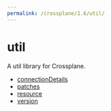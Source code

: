 ```yaml
---
permalink: /crossplane/1.6/util/
---
```


# util

A util library for Crossplane.

* [connectionDetails](connectionDetails.md)
* [patches](patches.md)
* [resource](resource.md)
* [version](version.md)